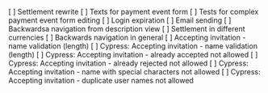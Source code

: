 [ ] Settlement rewrite
[ ] Texts for payment event form
[ ] Tests for complex payment event form editing
[ ] Login expiration
[ ] Email sending
[ ] Backwardsa navigation from description view
[ ] Settlement in different currencies
[ ] Backwards navigation in general
[ ] Accepting invitation - name validation (length)
[ ] Cypress: Accepting invitation - name validation (length)
[ ] Cypress: Accepting invitation - already accepted not allowed
[ ] Cypress: Accepting invitation - already rejected not allowed
[ ] Cypress: Accepting invitation - name with special characters not allowed
[ ] Cypress: Accepting invitation - duplicate user names not allowed